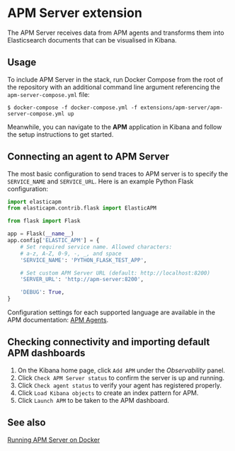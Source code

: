 # APM Server extension

The APM Server receives data from APM agents and transforms them into Elasticsearch documents that can be visualised in
Kibana.

## Usage

To include APM Server in the stack, run Docker Compose from the root of the repository with an additional command line
argument referencing the `apm-server-compose.yml` file:

```console
$ docker-compose -f docker-compose.yml -f extensions/apm-server/apm-server-compose.yml up
```

Meanwhile, you can navigate to the **APM** application in Kibana and follow the setup instructions to get started.

## Connecting an agent to APM Server

The most basic configuration to send traces to APM server is to specify the `SERVICE_NAME` and `SERVICE_URL`. Here is an
example Python Flask configuration:

```python
import elasticapm
from elasticapm.contrib.flask import ElasticAPM

from flask import Flask

app = Flask(__name__)
app.config['ELASTIC_APM'] = {
    # Set required service name. Allowed characters:
    # a-z, A-Z, 0-9, -, _, and space
    'SERVICE_NAME': 'PYTHON_FLASK_TEST_APP',

    # Set custom APM Server URL (default: http://localhost:8200)
    'SERVER_URL': 'http://apm-server:8200',

    'DEBUG': True,
}
```

Configuration settings for each supported language are available in the APM documentation: [APM Agents][apm-agents].

## Checking connectivity and importing default APM dashboards

1. On the Kibana home page, click `Add APM` under the _Observability_ panel.
1. Click `Check APM Server status` to confirm the server is up and running.
1. Click `Check agent status` to verify your agent has registered properly.
1. Click `Load Kibana objects` to create an index pattern for APM.
1. Click `Launch APM` to be taken to the APM dashboard.

## See also

[Running APM Server on Docker][apm-docker]

[apm-agents]: https://www.elastic.co/guide/en/apm/get-started/7.9/components.html#_apm_agents
[apm-docker]: https://www.elastic.co/guide/en/apm/server/7.9/running-on-docker.html
